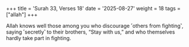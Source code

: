 +++
title = 'Surah 33, Verses 18'
date = '2025-08-27'
weight = 18
tags = ["allah"]
+++

Allah knows well those among you who discourage ˹others from fighting˺, saying ˹secretly˺ to their brothers, “Stay with us,” and who themselves hardly take part in fighting.